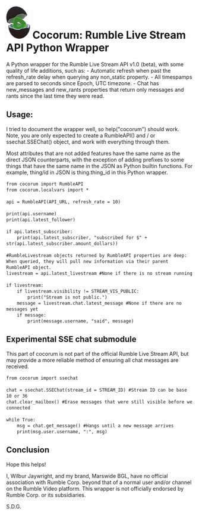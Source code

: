 <h1><img src="cocorum_icon.png" alt="" width="64"/> Cocorum: Rumble Live Stream API Python Wrapper</h1>
A Python wrapper for the Rumble Live Stream API v1.0 (beta), with some quality of life additions, such as:
- Automatic refresh when past the refresh_rate delay when querying any non_static property.
- All timespamps are parsed to seconds since Epoch, UTC timezone.
- Chat has new_messages and new_rants properties that return only messages and rants since the last time they were read.

## Usage:
I tried to document the wrapper well, so help("cocorum") should work. Note, you are only expected to create a RumbleAPI() and / or ssechat.SSEChat() object, and work with everything through them.

Most attributes that are not added features have the same name as the direct JSON counterparts, with the exception of adding prefixes to some things that have the same name in the JSON as Python builtin functions. For example, thing/id in JSON is thing.thing_id in this Python wrapper.

```
from cocorum import RumbleAPI
from cocorum.localvars import *

api = RumbleAPI(API_URL, refresh_rate = 10)

print(api.username)
print(api.latest_follower)

if api.latest_subscriber:
    print(api.latest_subscriber, "subscribed for $" + str(api.latest_subscriber.amount_dollars))

#RumbleLivestream objects returned by RumbleAPI properties are deep: When queried, they will pull new information via their parent RumbleAPI object.
livestream = api.latest_livestream #None if there is no stream running

if livestream:
    if livestream.visibility != STREAM_VIS_PUBLIC:
        print("Stream is not public.")
    message = livestream.chat.latest_message #None if there are no messages yet
    if message:
        print(message.username, "said", message)
```

## Experimental SSE chat submodule
This part of cocorum is not part of the official Rumble Live Stream API, but may provide a more reliable method of ensuring all chat messages are received.

```
from cocorum import ssechat

chat = ssechat.SSEChat(stream_id = STREAM_ID) #Stream ID can be base 10 or 36
chat.clear_mailbox() #Erase messages that were still visible before we connected

while True:
    msg = chat.get_message() #Hangs until a new message arrives
    print(msg.user.username, ":", msg)
```

## Conclusion
Hope this helps!

I, Wilbur Jaywright, and my brand, Marswide BGL, have no official association with Rumble Corp. beyond that of a normal user and/or channel on the Rumble Video platform. This wrapper is not officially endorsed by Rumble Corp. or its subsidiaries.

S.D.G.
